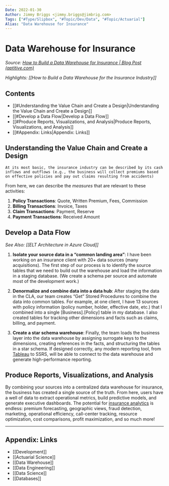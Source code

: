 ```yaml
---
Date: 2022-01-30
Author: Jimmy Briggs <jimmy.briggs@jimbrig.com>
Tags: ["#Type/Slipbox", "#Topic/Dev/Data", "#Topic/Actuarial"]
Alias: "Data Warehouse for Insurance"
---
```


# Data Warehouse for Insurance

*Source: [How to Build a Data Warehouse for Insurance | Blog Post (aptitive.com)](https://aptitive.com/blog/how-to-build-a-data-warehouse-for-insurance/)*

*Highlights: [[How to Build a Data Warehouse for the Insurance Industry]]*

## Contents

- [[#Understanding the Value Chain and Create a Design|Understanding the Value Chain and Create a Design]]
- [[#Develop a Data Flow|Develop a Data Flow]]
- [[#Produce Reports, Visualizations, and Analysis|Produce Reports, Visualizations, and Analysis]]
- [[#Appendix: Links|Appendix: Links]]



## Understanding the Value Chain and Create a Design

```ad-quote
At its most basic, the insurance industry can be described by its cash inflows and outflows (e.g., the business will collect premiums based on effective policies and pay out claims resulting from accidents)
```

From here, we can describe the *measures* that are relevant to these activities:

1. **Policy Transactions**: Quote, Written Premium, Fees, Commission
2. **Billing Transactions**: Invoice, Taxes
3. **Claim Transactions**: Payment, Reserve
4. **Payment Transactions**: Received Amount

## Develop a Data Flow

*See Also: [[ELT Architecture in Azure Cloud]]*

1.  **Isolate your source data in a “common landing area”**: I have been working on an insurance client with 20+ data sources (many acquisitions). The first step of our process is to identify the source tables that we need to build out the warehouse and load the information in a staging database. (We create a schema per source and automate most of the development work.)


2.  **Denormalize and combine data into a data hub**: After staging the data in the CLA, our team creates “Get” Stored Procedures to combine the data into common tables. For example, at one client, I have 13 sources with policy information (policy number, holder, effective date, etc.) that I combined into a single [Business].[Policy] table in my database. I also created tables for tracking other dimensions and facts such as claims, billing, and payment.

3.  **Create a star schema warehouse**: Finally, the team loads the business layer into the data warehouse by assigning surrogate keys to the dimensions, creating references in the facts, and structuring the tables in a star schema. If designed correctly, any modern reporting tool, from [Tableau](https://www.tableau.com/) to SSRS, will be able to connect to the data warehouse and generate high-performance reporting.

## Produce Reports, Visualizations, and Analysis

By combining your sources into a centralized data warehouse for insurance, the business has created a single source of the truth. From here, users have a well of data to extract operational metrics, build predictive models, and generate executive dashboards. The potential for [insurance analytics](https://aptitive.com/insurance-analytics-solutions/) is endless: premium forecasting, geographic views, fraud detection, marketing, operational efficiency, call-center tracking, resource optimization, cost comparisons, profit maximization, and so much more!

***

## Appendix: Links

- [[Development]]
- [[Actuarial Science]]
- [[Data Warehouse]]
- [[Data Engineering]]
- [[Data Science]]
- [[Databases]]
